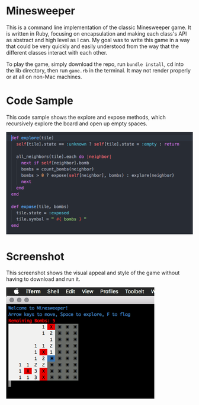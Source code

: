 # Minesweeper

This is a command line implementation of the classic Minesweeper game. It is written in Ruby, focusing on encapsulation and making each class's API as abstract and high level as I can. My goal was to write this game in a way that could be very quickly and easily understood from the way that the different classes interact with each other.

To play the game, simply download the repo, run `bundle install`, cd into the lib directory, then run `game.rb` in the terminal. It may not render properly or at all on non-Mac machines.

# Code Sample

This code sample shows the explore and expose methods, which recursively explore the board and open up empty spaces.

![alt tag](screenshots/explore.png)

# Screenshot

This screenshot shows the visual appeal and style of the game without having to download and run it.

![alt tag](screenshots/game.png)
